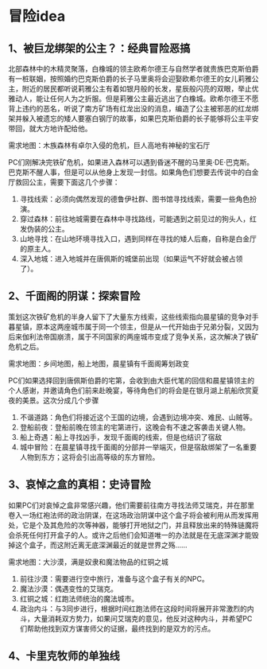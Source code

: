 # 冒险idea
## 1、被巨龙绑架的公主？：经典冒险恶搞
北部森林中的木精灵聚落，白橡城的领主欧希尔德王与自然学者就贵族巴克斯伯爵有一桩联姻，按照婚约巴克斯伯爵的长子马里奥将会迎娶欧希尔德王的女儿莉雅公主，附近的居民都听说莉雅公主有着如银月般的长发，星辰般闪亮的双眼，举止优雅动人，能让任何人为之折服。但是莉雅公主最近逃出了白橡城。欧希尔德王不愿背上违约的恶名，听说了南方矿场有红龙出没的消息，编造了公主被邪恶的红龙绑架并躲入被遗忘的矮人要塞白钢厅的故事，如果巴克斯伯爵的长子能够将公主平安带回，就大方地许配给他。

需求地图：木族森林有卓尔入侵的危机，巨人高地有神秘的宝石厅

PC们刚解决完铁矿危机，如果进入森林可以遇到昏迷不醒的马里奥·DE·巴克斯。巴克斯不醒人事，但是可以从他身上发现一封信。如果角色们想要去传说中的白金厅救回公主，需要下面这几个步骤：
1. 寻找线索：必须向偶然发现的德鲁伊社群、图书馆寻找线索，需要一些角色扮演。
2. 穿过森林：前往地城需要在森林中寻找路线，可能遇到之前见过的狗头人，红发伪装的公主。
3. 山地寻找：在山地环境寻找入口，遇到同样在寻找的矮人后裔，自称是白金厅的原主人。
4. 深入地城：进入地城并在唐佩斯的城堡前出现（如果运气不好就会被占领了）。


## 2、千面阁的阴谋：探索冒险
策划这次铁矿危机的半身人留下了大量东方线索，这些线索指向晨星镇的竞争对手暮星镇，原本这两座城市属于同一个领主，但是从一代开始由于兄弟分裂，又因为后来伽利法帝国崩溃，属于不同国家的两座城市变成了竞争关系，这次解决了铁矿危机之后。

需求地图：乡间地图，船上地图，晨星镇有千面阁筹划政变

PC们如果选择回到唐佩斯伯爵的宅第，会收到由大臣代笔的回信和晨星镇领主的个人感谢，并邀请角色们前来赴晚宴，等待角色们的将会是在银月湖上航船欣赏夏夜的美景。这次分成几个步骤
1. 不谐道路：角色们将接近这个王国的边境，会遇到边境冲突、难民、山贼等。
2. 登船前夜：登船前晚在领主的宅第进行，这晚会有不速之客袭击关键人物。
3. 船上奇遇：船上寻找凶手，发现千面阁的线索，但是也结识了宿敌
4. 城中冒险：在晨星镇寻找千面阁的分部并一举端灭，但是宿敌绑架了一名重要人物到东方；这将会引出高等级的东方冒险。


## 3、哀悼之盒的真相：史诗冒险
如果PC们对哀悼之盒非常感兴趣，他们需要前往南方寻找法师艾瑞克，并在那里卷入一场红袍法师的政治阴谋，在这场政治阴谋中这个盒子将会被利用从而发挥用处，它是个及其危险的次等神器，能够打开地狱之门，并且释放出来的特殊链魔将会杀死任何打开盒子的人。或许之后他们会知道唯一的办法就是在无底深渊才能毁掉这个盒子，而这附近离无底深渊最近的就是世界之殇……

需求地图：大沙漠，满是奴隶和魔法物品的红铜之城

1. 前往沙漠：需要进行空中旅行，准备与这个盒子有关的NPC。
2. 魔法沙漠：偶遇变性的艾瑞克。
3. 红铜之城：红跑法师统治的魔法城市。
4. 政治内斗：与3同步进行，根据时间红跑法师在这段时间将展开非常激烈的内斗，大量消耗双方势力，如果问艾瑞克的意见，他反对这种内斗，并希望PC们帮助他找到双方谋害师父的证据，最终找到的是双方的污点。

## 4、卡里克牧师的单独线